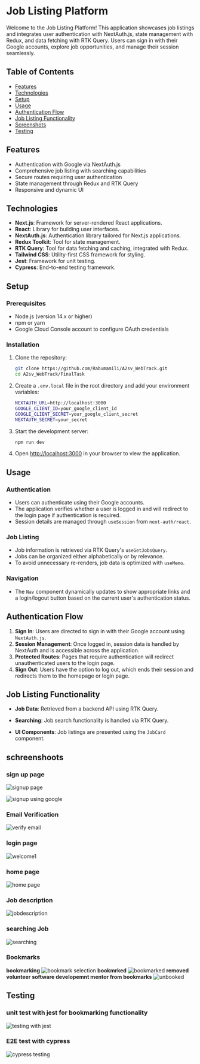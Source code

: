 # Job Listing Platform 

Welcome to the Job Listing Platform! This application showcases job listings and integrates user authentication with NextAuth.js, state management with Redux, and data fetching with RTK Query. Users can sign in with their Google accounts, explore job opportunities, and manage their session seamlessly.

## Table of Contents

- [Features](#features)
- [Technologies](#technologies)
- [Setup](#setup)
- [Usage](#usage)
- [Authentication Flow](#authentication-flow)
- [Job Listing Functionality](#job-listing-functionality)
- [Screenshots](#screenshoots)
- [Testing](#testing)

## Features

- Authentication with Google via NextAuth.js
- Comprehensive job listing with searching capabilities
- Secure routes requiring user authentication
- State management through Redux and RTK Query
- Responsive and dynamic UI

## Technologies

- **Next.js**: Framework for server-rendered React applications.
- **React**: Library for building user interfaces.
- **NextAuth.js**: Authentication library tailored for Next.js applications.
- **Redux Toolkit**: Tool for state management.
- **RTK Query**: Tool for data fetching and caching, integrated with Redux.
- **Tailwind CSS**: Utility-first CSS framework for styling.
- **Jest**: Framework for unit testing.
- **Cypress**: End-to-end testing framework.

## Setup

### Prerequisites

- Node.js (version 14.x or higher)
- npm or yarn
- Google Cloud Console account to configure OAuth credentials

### Installation

1. Clone the repository:

   ```bash
   git clone https://github.com/Rabumamili/A2sv_WebTrack.git
   cd A2sv_WebTrack/FinalTask
3. Create a `.env.local` file in the root directory and add your environment variables:

   ```bash
   NEXTAUTH_URL=http://localhost:3000
   GOOGLE_CLIENT_ID=your_google_client_id
   GOOGLE_CLIENT_SECRET=your_google_client_secret
   NEXTAUTH_SECRET=your_secret
   ```

4. Start the development server:

   ```bash
   npm run dev
   ```

5. Open [http://localhost:3000](http://localhost:3000) in your browser to view the application.

## Usage

### Authentication

- Users can authenticate using their Google accounts.
- The application verifies whether a user is logged in and will redirect to the login page if authentication is required.
- Session details are managed through `useSession` from `next-auth/react`.

### Job Listing

- Job information is retrieved via RTK Query's `useGetJobsQuery`.
- Jobs can be organized either alphabetically or by relevance.
- To avoid unnecessary re-renders, job data is optimized with `useMemo`.

### Navigation

- The `Nav` component dynamically updates to show appropriate links and a login/logout button based on the current user's authentication status.

## Authentication Flow

1. **Sign In**: Users are directed to sign in with their Google account using `NextAuth.js`.
2. **Session Management**: Once logged in, session data is handled by NextAuth and is accessible across the application.
3. **Protected Routes**: Pages that require authentication will redirect unauthenticated users to the login page.
4. **Sign Out**: Users have the option to log out, which ends their session and redirects them to the homepage or login page.

## Job Listing Functionality

- **Job Data**: Retrieved from a backend API using RTK Query.
- **Searching**: Job search functionality is handled via RTK Query.

- **UI Components**: Job listings are presented using the `JobCard` component.
## schreenshoots
### sign up page  
![signup page](https://github.com/user-attachments/assets/bbc399aa-2a32-41ab-80ee-c265f6c51783)

![signup using google](https://github.com/user-attachments/assets/3928a73b-4690-4336-9d44-c4b5874c7bd2)
### Email Verification

![verify email](https://github.com/user-attachments/assets/a5faca4d-e4db-449a-91d3-35532385dbce)

### login page 
   ![welcome1](https://github.com/user-attachments/assets/af7fa443-8d8b-4f18-bde2-2ac4ba8962c1)
### home page 
![home page](https://github.com/user-attachments/assets/bd72ba4c-6924-43b2-a56d-f5a4cbfeb60c)
### Job description
![jobdescription](https://github.com/user-attachments/assets/4b26aa51-de8b-4367-b538-aa7bb9c2fc57)
### searching Job
![searching](https://github.com/user-attachments/assets/3662c1b7-79c3-4cd8-93ba-47040e05668f)
### Bookmarks
**bookmarking**
![bookmark selection](https://github.com/user-attachments/assets/3d9101a6-f3b1-425f-9e2d-f354acc157df)
 **bookmrked**
![bookmarked](https://github.com/user-attachments/assets/9b8009d5-ede2-47f0-b4f0-004d7a542f62)
**removed volunteer software developemnt mentor from bookmarks**
![unbooked](https://github.com/user-attachments/assets/73ec90e1-a3de-402c-8593-89b140ab1710)
## Testing
### unit test with jest for bookmarking functionality
![testing with jest](https://github.com/user-attachments/assets/d63d1555-d624-40fc-825d-c218a0d4d719)

### E2E test with cypress
![cypress testing](https://github.com/user-attachments/assets/7d6fa17d-7b8f-469b-af64-3c15e9cb9219)


